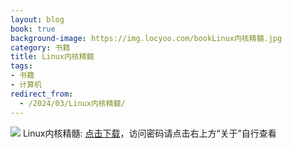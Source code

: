 ```yaml
---
layout: blog
book: true
background-image: https://img.locyoo.com/bookLinux内核精髓.jpg
category: 书籍
title: Linux内核精髓
tags:
- 书籍
- 计算机
redirect_from:
  - /2024/03/Linux内核精髓/
---
```

![](https://img.locyoo.com/bookLinux内核精髓.jpg)
Linux内核精髓: <a name = "ref1" href="https://url18.ctfile.com/f/50983618-1418306165-1cc8cc?p=3619">点击下载</a>，访问密码请点击右上方“关于”自行查看